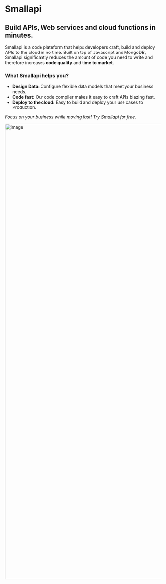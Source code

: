 # Smallapi

## Build APIs, Web services and cloud functions in minutes.

Smallapi is a code plateform that helps developers craft, build and deploy APIs to the cloud in no time.
Built on top of Javascript and MongoDB, Smallapi significantly reduces the amount of code you need to write and therefore increases **code quality** and **time to market**.

### What Smallapi helps you?

- **Design Data:** Configure flexible data models that meet your business needs.
- **Code fast:** Our code compiler makes it easy to craft APIs blazing fast.
- **Deploy to the cloud:** Easy to build and deploy your use cases to Production.

*Focus on your business while moving fast!
Try [Smallapi](https://smallapi.io/) for free.*

<img width="1470" alt="image" src="https://github.com/Small-api/smallapi/assets/15267552/3bdf5b90-2ffa-4b4b-b3b7-6b786f60955e">
